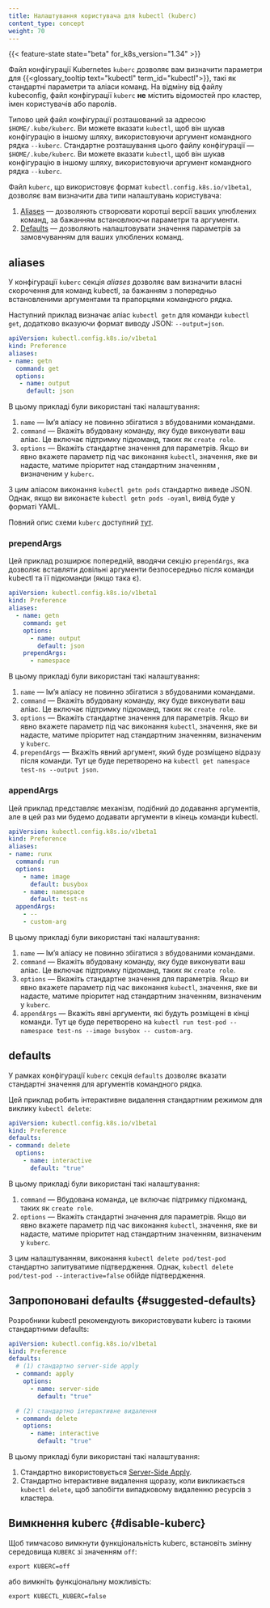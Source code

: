 ```yaml
---
title: Налаштування користувача для kubectl (kuberc)
content_type: concept
weight: 70
---
```


{{< feature-state state="beta" for_k8s_version="1.34" >}}

Файл конфігурації Kubernetes `kuberc` дозволяє вам визначити параметри для {{<glossary_tooltip text="kubectl" term_id="kubectl">}}, такі як стандартні параметри та аліаси команд. На відміну від файлу kubeconfig, файл конфігурації `kuberc` **не** містить відомостей про кластер, імен користувачів або паролів.

Типово цей файл конфігурації розташований за адресою `$HOME/.kube/kuberc`. Ви можете вказати `kubectl`, щоб він шукав конфігурацію в іншому шляху, використовуючи аргумент командного рядка `--kuberc`. Стандартне розташування цього файлу конфігурації — `$HOME/.kube/kuberc`. Ви можете вказати `kubectl`, щоб він шукав конфігурацію в іншому шляху, використовуючи аргумент командного рядка `--kuberc`.

Файл `kuberc`, що використовує формат `kubectl.config.k8s.io/v1beta1`, дозволяє вам визначити два типи налаштувань користувача:

1. [Aliases](#aliases) — дозволяють створювати коротші версії ваших улюблених команд, за бажанням встановлюючи параметри та аргументи.
1. [Defaults](#defaults) — дозволяють налаштовувати значення параметрів за замовчуванням для ваших улюблених команд.

## aliases

У конфігурації `kuberc` секція _aliases_ дозволяє вам визначити власні скорочення для команд kubectl, за бажанням з попередньо встановленими аргументами та прапорцями командного рядка.

Наступний приклад визначає аліас `kubectl getn` для команди `kubectl get`, додатково вказуючи формат виводу JSON: `--output=json`.

```yaml
apiVersion: kubectl.config.k8s.io/v1beta1
kind: Preference
aliases:
- name: getn
  command: get
  options:
   - name: output
     default: json
```

В цьому прикладі були використані такі налаштування:

1. `name` — Імʼя аліасу не повинно збігатися з вбудованими командами.
1. `command` — Вкажіть вбудовану команду, яку буде виконувати ваш аліас. Це включає підтримку підкоманд, таких як `create role`.
1. `options` — Вкажіть стандартне значення для параметрів. Якщо ви явно вкажете параметр під час виконання `kubectl`, значення, яке ви надасте, матиме пріоритет над стандартним значенням , визначеним у `kuberc`.

З цим аліасом виконання `kubectl getn pods` стандартно виведе JSON. Однак, якщо ви виконаєте `kubectl getn pods -oyaml`, вивід буде у форматі YAML.

Повний опис схеми `kuberc` доступний [тут](/docs/reference/config-api/kubelet-config.v1beta1/).

### prependArgs

Цей приклад розширює попередній, вводячи секцію `prependArgs`, яка дозволяє вставляти довільні аргументи безпосередньо після команди kubectl та її підкоманди (якщо така є).

```yaml
apiVersion: kubectl.config.k8s.io/v1beta1
kind: Preference
aliases:
  - name: getn
    command: get
    options:
      - name: output
        default: json
    prependArgs:
      - namespace
```

В цьому прикладі були використані такі налаштування:

1. `name` — Імʼя аліасу не повинно збігатися з вбудованими командами.
1. `command` — Вкажіть вбудовану команду, яку буде виконувати ваш аліас.  Це включає підтримку підкоманд, таких як `create role`.
1. `options` — Вкажіть стандартне значення для параметрів. Якщо ви явно вкажете параметр під час виконання `kubectl`, значення, яке ви надасте, матиме пріоритет над стандартним значенням, визначеним у `kuberc`.
1. `prependArgs` — Вкажіть явний аргумент, який буде розміщено відразу після команди. Тут це буде перетворено на `kubectl get namespace test-ns --output json`.

### appendArgs

Цей приклад представляє механізм, подібний до додавання аргументів, але в цей раз ми будемо додавати аргументи в кінець команди kubectl.

```yaml
apiVersion: kubectl.config.k8s.io/v1beta1
kind: Preference
aliases:
- name: runx
  command: run
  options:
    - name: image
      default: busybox
    - name: namespace
      default: test-ns
  appendArgs:
    - --
    - custom-arg
```

В цьому прикладі були використані такі налаштування:

1. `name` — Імʼя аліасу не повинно збігатися з вбудованими командами.
1. `command` — Вкажіть вбудовану команду, яку буде виконувати ваш аліас. Це включає підтримку підкоманд, таких як `create role`.
1. `options` — Вкажіть стандартне значення для параметрів. Якщо ви явно вкажете параметр під час виконання `kubectl`, значення, яке ви надасте, матиме пріоритет над стандартним значенням, визначеним у `kuberc`.
1. `appendArgs` — Вкажіть явні аргументи, які будуть розміщені в кінці команди. Тут це буде перетворено на `kubectl run test-pod --namespace test-ns --image busybox -- custom-arg`.

## defaults

У рамках конфігурації `kuberc` секція `defaults` дозволяє вказати стандартні значення для аргументів командного рядка.

Цей приклад робить інтерактивне видалення стандартним режимом для виклику `kubectl delete`:

```yaml
apiVersion: kubectl.config.k8s.io/v1beta1
kind: Preference
defaults:
- command: delete
  options:
    - name: interactive
      default: "true"
```

В цьому прикладі були використані такі налаштування:

1. `command` — Вбудована команда, це включає підтримку підкоманд, таких як `create role`.
1. `options` — Вкажіть стандартні значення для параметрів. Якщо ви явно вкажете параметр під час виконання `kubectl`, значення, яке ви надасте, матиме пріоритет над стандартним значенням, визначеним у `kuberc`.

З цим налаштуванням, виконання `kubectl delete pod/test-pod` стандартно запитуватиме підтвердження. Однак, `kubectl delete pod/test-pod --interactive=false` обійде підтвердження.

## Запропоновані defaults {#suggested-defaults}

Розробники kubectl рекомендують використовувати kuberc із такими стандартними defaults:

```yaml
apiVersion: kubectl.config.k8s.io/v1beta1
kind: Preference
defaults:
  # (1) стандартно server-side apply
  - command: apply
    options:
      - name: server-side
        default: "true"

  # (2) стандартно інтерактивне видалення
  - command: delete
    options:
      - name: interactive
        default: "true"
```

В цьому прикладі були використані такі налаштування:

1. Стандартно використовується [Server-Side Apply](/docs/reference/using-api/server-side-apply/).
1. Стандартно інтерактивне видалення щоразу, коли викликається `kubectl delete`, щоб запобігти випадковому видаленню ресурсів з кластера.

## Вимкнення kuberc {#disable-kuberc}

Щоб тимчасово вимкнути функціональність kuberc, встановіть змінну середовища `KUBERC` зі значенням `off`:

```shell
export KUBERC=off
```

або вимкніть функціональну можливість:

```shell
export KUBECTL_KUBERC=false
```
